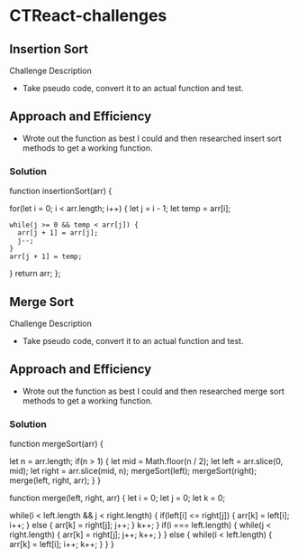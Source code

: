# CTReact-challenges


## Insertion Sort
Challenge Description 
* Take pseudo code, convert it to an actual function and test. 

## Approach and Efficiency
* Wrote out the function as best I could and then researched insert sort methods to get a working function. 

### Solution
function insertionSort(arr) {

  for(let i = 0; i < arr.length; i++) {
    let j = i - 1;
    let temp = arr[i];

    while(j >= 0 && temp < arr[j]) {
      arr[j + 1] = arr[j];
      j--;
    }
    arr[j + 1] = temp;
  }
  return arr;
};




## Merge Sort
Challenge Description 
* Take pseudo code, convert it to an actual function and test. 

## Approach and Efficiency
* Wrote out the function as best I could and then researched merge sort methods to get a working function. 

### Solution
function mergeSort(arr) {

  let n = arr.length;
  if(n > 1) {
    let mid = Math.floor(n / 2);
    let left = arr.slice(0, mid);
    let right = arr.slice(mid, n);
    mergeSort(left);
    mergeSort(right);
    merge(left, right, arr);
  }
}

function merge(left, right, arr) {
  let i = 0;
  let j = 0;
  let k = 0;

  while(i < left.length && j < right.length) {
    if(left[i] <= right[j]) {
      arr[k] = left[i];
      i++;
    }
    else {
      arr[k] = right[j];
      j++;
    }
    k++;
  }
  if(i === left.length) {
    while(j < right.length) {
      arr[k] = right[j];
      j++;
      k++;
    }
  }
  else {
    while(i < left.length) {
      arr[k] = left[i];
      i++;
      k++;
    }
  }
}